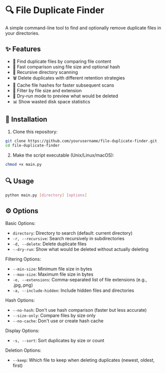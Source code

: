 # 🔍 File Duplicate Finder

A simple command-line tool to find and optionally remove duplicate files in your directories.

## ✨ Features

- 🔎 Find duplicate files by comparing file content
- 🚀 Fast comparison using file size and optional hash
- 📁 Recursive directory scanning
- 🗑️ Delete duplicates with different retention strategies
- 💾 Cache file hashes for faster subsequent scans
- 🔧 Filter by file size and extension
- 🧪 Dry-run mode to preview what would be deleted
- 📊 Show wasted disk space statistics

## 🚀 Installation

1. Clone this repository:
```bash
git clone https://github.com/yourusername/file-duplicate-finder.git
cd file-duplicate-finder
```

2. Make the script executable (Unix/Linux/macOS):
```bash
chmod +x main.py
```

## 🔍 Usage

```bash
python main.py [directory] [options]
```

## ⚙️ Options

Basic Options:

- `directory`: Directory to search (default: current directory)
- `-r, --recursive`: Search recursively in subdirectories
- `-d, --delete`: Delete duplicate files
- `--dry-run`: Show what would be deleted without actually deleting

Filtering Options:

- `--min-size`: Minimum file size in bytes
- `--max-size`: Maximum file size in bytes
- `-e, --extensions`: Comma-separated list of file extensions (e.g., .jpg,.png)
- `-a, --include-hidden`: Include hidden files and directories

Hash Options:

- `--no-hash`: Don't use hash comparison (faster but less accurate)
- `--size-only`: Compare files by size only
- `--no-cache`: Don't use or create hash cache

Display Options:

- `-s, --sort`: Sort duplicates by size or count

Deletion Options:

- `--keep`: Which file to keep when deleting duplicates (newest, oldest, first)
